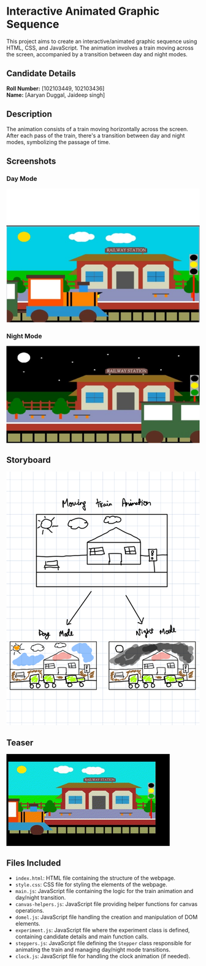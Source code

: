 # Interactive Animated Graphic Sequence

This project aims to create an interactive/animated graphic sequence using HTML, CSS, and JavaScript. The animation involves a train moving across the screen, accompanied by a transition between day and night modes.

## Candidate Details
**Roll Number:** [102103449, 102103436]  
**Name:** [Aaryan Duggal, Jaideep singh]

## Description
The animation consists of a train moving horizontally across the screen. After each pass of the train, there's a transition between day and night modes, symbolizing the passage of time.

## Screenshots

### Day Mode
![Train Day](assets/train_day.jpg)

### Night Mode
![Train Night](assets/train_night.jpg)

## Storyboard
![Storyboard](assets/storyboard.jpg)

## Teaser
![Train GIF](assets/train-gif.gif)

## Files Included
- `index.html`: HTML file containing the structure of the webpage.
- `style.css`: CSS file for styling the elements of the webpage.
- `main.js`: JavaScript file containing the logic for the train animation and day/night transition.
- `canvas-helpers.js`: JavaScript file providing helper functions for canvas operations.
- `domel.js`: JavaScript file handling the creation and manipulation of DOM elements.
- `experiment.js`: JavaScript file where the experiment class is defined, containing candidate details and main function calls.
- `steppers.js`: JavaScript file defining the `Stepper` class responsible for animating the train and managing day/night mode transitions.
- `clock.js`: JavaScript file for handling the clock animation (if needed).
